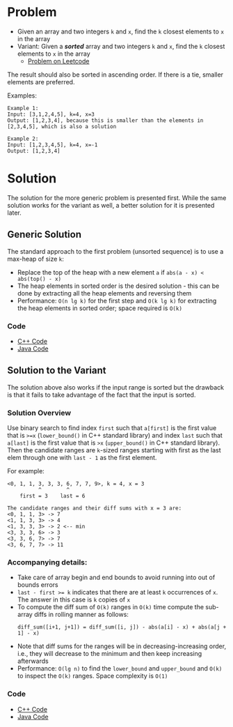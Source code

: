 # Problem
* Given an array and two integers `k` and `x`, find the `k` closest elements to `x` in the array
* Variant: Given a *__sorted__* array and two integers `k` and `x`, find the `k` closest elements to `x` in the array
    * [Problem on Leetcode](https://leetcode.com/problems/find-k-closest-elements/description/)

The result should also be sorted in ascending order. If there is a tie, smaller elements are preferred.

Examples:
```
Example 1:
Input: [3,1,2,4,5], k=4, x=3
Output: [1,2,3,4], because this is smaller than the elements in [2,3,4,5], which is also a solution

Example 2:
Input: [1,2,3,4,5], k=4, x=-1
Output: [1,2,3,4]
```

# Solution
The solution for the more generic problem is presented first. While the same solution works for the variant as well, a better solution for it is presented later.

## Generic Solution
The standard approach to the first problem (unsorted sequence) is to use a max-heap of size `k`:
* Replace the top of the heap with a new element `a` if `abs(a - x) < abs(top() - x)`
* The heap elements in sorted order is the desired solution - this can be done by extracting all the heap elements and reversing them
* Performance: `O(n lg k)` for the first step and `O(k lg k)` for extracting the heap elements in sorted order; space required is `O(k)`

### Code
* [C++ Code](../code/cpp/k_closest_in_unsorted_sequence.cc)
* [Java Code](../code/java/k_closest_in_unsorted_sequence.java)

## Solution to the Variant
The solution above also works if the input range is sorted but the drawback is that it fails to take advantage of the fact that the input is sorted.

### Solution Overview
Use binary search to find index `first` such that `a[first]` is the first value that is `>=x` (`lower_bound()` in C++ standard library) and index `last` such that `a[last]` is the first value that is `>x` (`upper_bound()` in C++ standard library). Then the candidate ranges are `k`-sized ranges starting with first as the last elem through one with `last - 1` as the first element.

For example:
```
<0, 1, 1, 3, 3, 3, 6, 7, 7, 9>, k = 4, x = 3
          ^        ^
    first = 3    last = 6

The candidate ranges and their diff sums with x = 3 are:
<0, 1, 1, 3> -> 7
<1, 1, 3, 3> -> 4
<1, 3, 3, 3> -> 2 <-- min
<3, 3, 3, 6> -> 3
<3, 3, 6, 7> -> 7
<3, 6, 7, 7> -> 11
```
### Accompanying details:
* Take care of array begin and end bounds to avoid running into out of bounds errors
* `last - first >= k` indicates that there are at least `k` occurrences of `x`. The answer in this case is `k` copies of `x`
* To compute the diff sum of `O(k)` ranges in `O(k)` time compute the sub-array diffs in rolling manner as follows:
    ```
    diff_sum([i+1, j+1]) = diff_sum([i, j]) - abs(a[i] - x) + abs(a[j + 1] - x)
    ```
* Note that diff sums for the ranges will be in decreasing-increasing order, i.e., they will decrease to the minimum and then keep increasing afterwards
* Performance: `O(lg n)` to find the `lower_bound` and `upper_bound` and `O(k)` to inspect the `O(k)` ranges. Space complexity is `O(1)`

### Code
* [C++ Code](../code/cpp/k_closest_in_sorted_sequence.cc)
* [Java Code](../code/java/k_closest_in_sorted_sequence.java)
